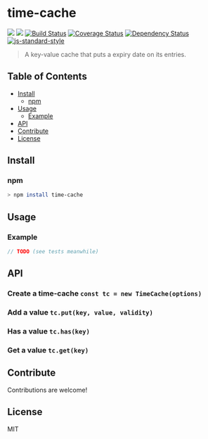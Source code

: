 time-cache
==========

[![](https://img.shields.io/badge/made%20by-Protocol%20Labs-blue.svg?style=flat-square)](http://ipn.io)
[![](https://img.shields.io/badge/freenode-%23ipfs-blue.svg?style=flat-square)](http://webchat.freenode.net/?channels=%23ipfs)
[![Build Status](https://travis-ci.org/diasdavid/time-cache.svg?style=flat-square)](https://travis-ci.org/diasdavid/time-cache)
[![Coverage Status](https://coveralls.io/repos/github/diasdavid/time-cache/badge.svg?branch=master)](https://coveralls.io/github/diasdavid/time-cache?branch=master)
[![Dependency Status](https://david-dm.org/diasdavid/time-cache.svg?style=flat-square)](https://david-dm.org/diasdavid/time-cache)
[![js-standard-style](https://img.shields.io/badge/code%20style-standard-brightgreen.svg?style=flat-square)](https://github.com/feross/standard)

> A key-value cache that puts a expiry date on its entries.

## Table of Contents

- [Install](#install)
  - [npm](#npm)
- [Usage](#usage)
  - [Example](#example)
- [API](#api)
- [Contribute](#contribute)
- [License](#license)

## Install

### npm

```sh
> npm install time-cache
```

## Usage

### Example

```js
// TODO (see tests meanwhile)
```

## API

### Create a time-cache `const tc = new TimeCache(options)`

### Add a value `tc.put(key, value, validity)`

### Has a value `tc.has(key)`

### Get a value `tc.get(key)`

## Contribute

Contributions are welcome!

## License

MIT

